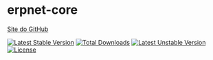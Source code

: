 # erpnet-core

[Site do GitHub](https://github.com/lucianobapo/erpnet-core)

[![Latest Stable Version](https://poser.pugx.org/ilhanet/erpnet-core/v/stable)](https://packagist.org/packages/ilhanet/erpnet-core) 
[![Total Downloads](https://poser.pugx.org/ilhanet/erpnet-core/downloads)](https://packagist.org/packages/ilhanet/erpnet-core) 
[![Latest Unstable Version](https://poser.pugx.org/ilhanet/erpnet-core/v/unstable)](https://packagist.org/packages/ilhanet/erpnet-core) 
[![License](https://poser.pugx.org/ilhanet/erpnet-core/license)](https://packagist.org/packages/ilhanet/erpnet-core)